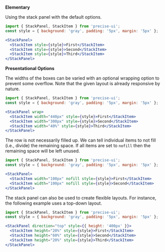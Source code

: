 **Elementary**

Using the stack panel with the default options.

```jsx
import { StackPanel, StackItem } from 'precise-ui';
const style = { background: 'gray', padding: '5px', margin: '5px' };

<StackPanel>
  <StackItem style={style}>First</StackItem>
  <StackItem style={style}>Second</StackItem>
  <StackItem style={style}>Third</StackItem>
</StackPanel>
```

**Presentational Options**

The widths of the boxes can be varied with an optional wrapping option to prevent some overflow. Note that the given layout is already responsive by nature.

```jsx
import { StackPanel, StackItem } from 'precise-ui';
const style = { background: 'gray', padding: '5px', margin: '5px' };

<StackPanel wrap>
  <StackItem width="440px" style={style}>First</StackItem>
  <StackItem width="300px" style={style}>Second</StackItem>
  <StackItem width="40%" style={style}>Third</StackItem>
</StackPanel>
```

The row is not necessarily filled up. We can tell individual items to not fill (i.e., divide) the remaining space. If all items are set to `nofill` then the remaining space will be left unused.

```jsx
import { StackPanel, StackItem } from 'precise-ui';
const style = { background: 'gray', padding: '5px', margin: '5px' };

<StackPanel>
  <StackItem width="100px" nofill style={style}>First</StackItem>
  <StackItem width="100px" nofill style={style}>Second</StackItem>
</StackPanel>
```

The stack panel can also be used to create flexible layouts. For instance, the following example uses a top-down layout.

```jsx
import { StackPanel, StackItem } from 'precise-ui';
const style = { background: 'gray', padding: '5px', margin: '5px' };

<StackPanel direction="top" style={{ height: '400px' }}>
  <StackItem height="20%" style={style}>First</StackItem>
  <StackItem height="60%" style={style}>Second</StackItem>
  <StackItem height="20%" style={style}>Third</StackItem>
</StackPanel>
```
